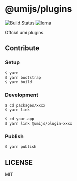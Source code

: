 # @umijs/plugins

[![Build Status](https://img.shields.io/travis/umijs/plugins.svg?style=flat)](https://travis-ci.org/umijs/plugins)
[![lerna](https://img.shields.io/badge/maintained%20with-lerna-cc00ff.svg)](https://lernajs.io/)

Offcial umi plugins.

## Contribute

### Setup

```bash
$ yarn
$ yarn bootstrap
$ yarn build
```

### Development

```bash
$ cd packages/xxxx
$ yarn link

$ cd your-app
$ yarn link @umijs/plugin-xxxx
```

### Publish

```bash
$ yarn publish
```

## LICENSE

MIT
